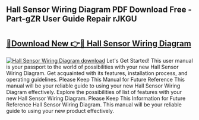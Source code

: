 ## Hall Sensor Wiring Diagram PDF Download Free - Part-gZR User Guide Repair rJKGU

# <h2><a href="http://dfpbts.blite.top/?on=Hall+Sensor+Wiring+Diagram">🔗Download New 👉🔴 Hall Sensor Wiring Diagram</a></h2>

[![Hall Sensor Wiring Diagram download](https://i.imgur.com/lujVjoI.png)](http://dfpbts.blite.top/?on=Hall+Sensor+Wiring+Diagram)
Let's Get Started! This user manual is your passport to the world of possibilities with your new Hall Sensor Wiring Diagram. Get acquainted with its features, installation process, and operating guidelines. Please Keep This Manual for Future Reference This manual will be your reliable guide to using your new Hall Sensor Wiring Diagram effectively. Explore the possibilities of list of features with your new Hall Sensor Wiring Diagram. Please Keep This Information for Future Reference Hall Sensor Wiring Diagram. This manual will be your reliable guide to using your new product effectively.
